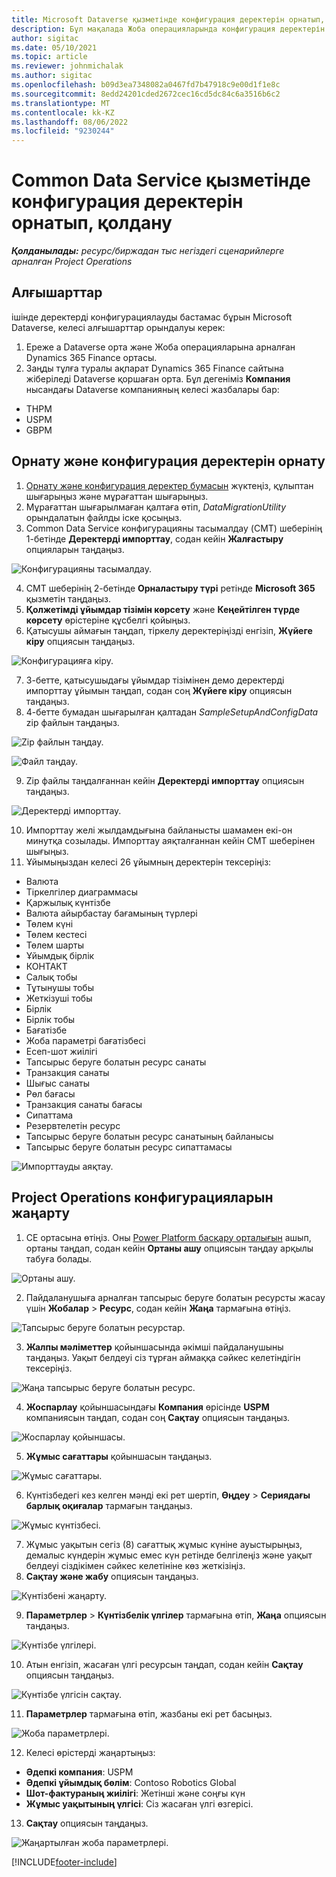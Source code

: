 ```yaml
---
title: Microsoft Dataverse қызметінде конфигурация деректерін орнатып, қолдану
description: Бұл мақалада Жоба операцияларында конфигурация деректерін орнату және қолдану туралы ақпарат берілген.
author: sigitac
ms.date: 05/10/2021
ms.topic: article
ms.reviewer: johnmichalak
ms.author: sigitac
ms.openlocfilehash: b09d3ea7348082a0467fd7b47918c9e00d1f1e8c
ms.sourcegitcommit: 8edd24201cded2672cec16cd5dc84c6a3516b6c2
ms.translationtype: MT
ms.contentlocale: kk-KZ
ms.lasthandoff: 08/06/2022
ms.locfileid: "9230244"
---
```

# <a name="set-up-and-apply-configuration-data-in-the-common-data-service"></a>Common Data Service қызметінде конфигурация деректерін орнатып, қолдану 

_**Қолданылады:** ресурс/биржадан тыс негіздегі сценарийлерге арналған Project Operations_



## <a name="prerequisites"></a>Алғышарттар

ішінде деректерді конфигурациялауды бастамас бұрын Microsoft Dataverse, келесі алғышарттар орындалуы керек:

1.  Ереже а Dataverse орта және Жоба операцияларына арналған Dynamics 365 Finance ортасы.
2.  Заңды тұлға туралы ақпарат Dynamics 365 Finance сайтына жіберіледі Dataverse қоршаған орта. Бұл дегеніміз **Компания** нысандағы Dataverse компанияның келесі жазбалары бар:
  - THPM
  - USPM
  - GBPM

## <a name="install-setup-and-configuration-data"></a>Орнату және конфигурация деректерін орнату

1. [Орнату және конфигурация деректер бумасын](https://download.microsoft.com/download/e/2/d/e2da6c98-d5dd-450c-aabe-fd6bf2ba374b/ProjOpsSampleSetupData-%20Integrated%20Latest.zip) жүктеңіз, құлыптан шығарыңыз және мұрағаттан шығарыңыз.
2. Мұрағаттан шығарылмаған қалтаға өтіп, *DataMigrationUtility* орындалатын файлды іске қосыңыз.
3. Common Data Service конфигурацияны тасымалдау (CMT) шеберінің 1-бетінде **Деректерді импорттау**, содан кейін **Жалғастыру** опцияларын таңдаңыз.

![Конфигурацияны тасымалдау.](./media/1ConfigurationMigration.png)

4. CMT шеберінің 2-бетінде **Орналастыру түрі** ретінде **Microsoft 365** қызметін таңдаңыз.
5. **Қолжетімді ұйымдар тізімін көрсету** және **Кеңейтілген түрде көрсету** өрістеріне құсбелгі қойыңыз.
6. Қатысушы аймағын таңдап, тіркелу деректеріңізді енгізіп, **Жүйеге кіру** опциясын таңдаңыз.

![Конфигурацияға кіру.](./media/2ConfigurationSignin.png)

7. 3-бетте, қатысушыдағы ұйымдар тізімінен демо деректерді импорттау ұйымын таңдап, содан соң **Жүйеге кіру** опциясын таңдаңыз.
8. 4-бетте бумадан шығарылған қалтадан *SampleSetupAndConfigData* zip файлын таңдаңыз.

![Zip файлын таңдау.](./media/3ZipFile.png)

![Файл таңдау.](./media/4SelectAFile.png)

9. Zip файлы таңдалғаннан кейін **Деректерді импорттау** опциясын таңдаңыз.

![Деректерді импорттау.](./media/5ImportData.png)

10. Импорттау желі жылдамдығына байланысты шамамен екі-он минутқа созылады. Импорттау аяқталғаннан кейін CMT шеберінен шығыңыз. 
11. Ұйымыңыздан келесі 26 ұйымның деректерін тексеріңіз:

  - Валюта
  - Тіркелгілер диаграммасы
  - Қаржылық күнтізбе
  - Валюта айырбастау бағамының түрлері
  - Төлем күні
  - Төлем кестесі
  - Төлем шарты
  - Ұйымдық бірлік
  - КОНТАКТ 
  - Салық тобы
  - Тұтынушы тобы
  - Жеткізуші тобы
  - Бірлік
  - Бірлік тобы
  - Бағатізбе
  - Жоба параметрі бағатізбесі
  - Есеп-шот жиілігі
  - Тапсырыс беруге болатын ресурс санаты
  - Транзакция санаты
  - Шығыс санаты
  - Рөл бағасы
  - Транзакция санаты бағасы
  - Сипаттама
  - Резервтелетін ресурс
  - Тапсырыс беруге болатын ресурс санатының байланысы
  - Тапсырыс беруге болатын ресурс сипаттамасы

![Импорттауды аяқтау.](./media/6CompleteImport.png)

## <a name="update-project-operations-configurations"></a>Project Operations конфигурацияларын жаңарту

1. CE ортасына өтіңіз. Оны [Power Platform басқару орталығын](https://admin.powerplatform.microsoft.com/environments) ашып, ортаны таңдап, содан кейін **Ортаны ашу** опциясын таңдау арқылы табуға болады. 

![Ортаны ашу.](./media/7OpenEnvironment.png)

2. Пайдаланушыға арналған тапсырыс беруге болатын ресурсты жасау үшін **Жобалар** > **Ресурс**, содан кейін **Жаңа** тармағына өтіңіз.

![Тапсырыс беруге болатын ресурстар.](./media/8BookableResources.png)

3. **Жалпы мәліметтер** қойыншасында әкімші пайдаланушыны таңдаңыз. Уақыт белдеуі сіз тұрған аймаққа сәйкес келетіндігін тексеріңіз. 

![Жаңа тапсырыс беруге болатын ресурс.](./media/9NewBookableResource.png)

4. **Жоспарлау** қойыншасындағы **Компания** өрісінде **USPM** компаниясын таңдап, содан соң **Сақтау** опциясын таңдаңыз. 

![Жоспарлау қойыншасы.](./media/10SchedulingTab.png)

5. **Жұмыс сағаттары** қойыншасын таңдаңыз.  

![Жұмыс сағаттары.](./media/11WorkHours.png)

6. Күнтізбедегі кез келген мәнді екі рет шертіп, **Өңдеу** > **Сериядағы барлық оқиғалар** тармағын таңдаңыз. 

![Жұмыс күнтізбесі.](./media/12WorkCalendar.png)

7. Жұмыс уақытын сегіз (8) сағаттық жұмыс күніне ауыстырыңыз, демалыс күндерін жұмыс емес күн ретінде белгілеңіз және уақыт белдеуі сіздікімен сәйкес келетініне көз жеткізіңіз. 
8. **Сақтау және жабу** опциясын таңдаңыз.

![Күнтізбені жаңарту.](./media/13UpdateCalendar.png)

9. **Параметрлер** > **Күнтізбелік үлгілер** тармағына өтіп, **Жаңа** опциясын таңдаңыз.
 
 ![Күнтізбе үлгілері.](./media/14CalendarTemplates.png)
 
 10. Атын енгізіп, жасаған үлгі ресурсын таңдап, содан кейін **Сақтау** опциясын таңдаңыз. 
 
 ![Күнтізбе үлгісін сақтау.](./media/15SaveCalendarTemplate.png)
 
 11. **Параметрлер** тармағына өтіп, жазбаны екі рет басыңыз. 
 
 ![Жоба параметрлері.](./media/16ProjectParameters.png)
 
12. Келесі өрістерді жаңартыңыз:

 - **Әдепкі компания**: USPM
 - **Әдепкі ұйымдық бөлім**: Contoso Robotics Global
 - **Шот-фактураның жиілігі**: Жетінші және соңғы күн
 - **Жұмыс уақытының үлгісі**: Сіз жасаған үлгі өзгерісі.

13. **Сақтау** опциясын таңдаңыз. 

![Жаңартылған жоба параметрлері.](./media/17UpdatedProjectParameters.png)


[!INCLUDE[footer-include](../includes/footer-banner.md)]
